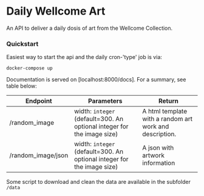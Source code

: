 # Daily Wellcome Art

An API to deliver a daily dosis of art from the Wellcome Collection.

### Quickstart
Easiest way to start the api and the daily cron-'type' job is via:
```
docker-compose up
```

Documentation is served on [localhost:8000/docs]. For a summary, see table below:


| Endpoint   |  Parameters | Return |
|---|---|--------|
| /random_image   | width: `integer` (default=300. An optional integer for the image size) | A html template with a random art work and description. |
| /random_image/json   | width: `integer` (default=300. An optional integer for the image size) | A json with artwork information |

Some script to download and clean the data are available in the subfolder `/data`
